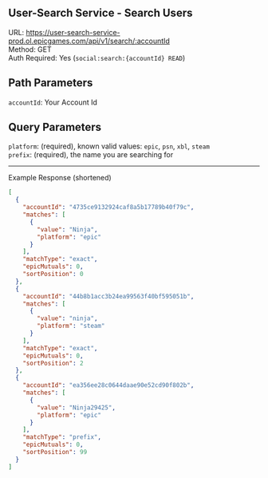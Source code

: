 ## User-Search Service - Search Users

URL: https://user-search-service-prod.ol.epicgames.com/api/v1/search/:accountId \
Method: GET \
Auth Required: Yes (`social:search:{accountId} READ`)

## Path Parameters

`accountId`: Your Account Id

## Query Parameters

`platform`: (required), known valid values: `epic`, `psn`, `xbl`, `steam` <br/>
`prefix`: (required), the name you are searching for

---

Example Response (shortened)

```json
[
  {
    "accountId": "4735ce9132924caf8a5b17789b40f79c",
    "matches": [
      {
        "value": "Ninja",
        "platform": "epic"
      }
    ],
    "matchType": "exact",
    "epicMutuals": 0,
    "sortPosition": 0
  },
  {
    "accountId": "44b8b1acc3b24ea99563f40bf595051b",
    "matches": [
      {
        "value": "ninja",
        "platform": "steam"
      }
    ],
    "matchType": "exact",
    "epicMutuals": 0,
    "sortPosition": 2
  },
  {
    "accountId": "ea356ee28c0644daae90e52cd90f802b",
    "matches": [
      {
        "value": "Ninja29425",
        "platform": "epic"
      }
    ],
    "matchType": "prefix",
    "epicMutuals": 0,
    "sortPosition": 99
  }
]
```
